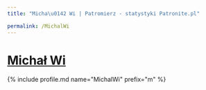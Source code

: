 ```yaml
---
title: "Micha\u0142 Wi | Patromierz - statystyki Patronite.pl"

permalink: /MichalWi
---
```


# [Michał Wi](https://patronite.pl/MichalWi)

{% include profile.md name="MichalWi" prefix="m" %}
